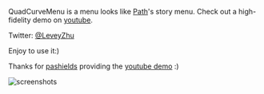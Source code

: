 QuadCurveMenu is a menu looks like [Path](https://path.com/)'s story menu. Check out a high-fidelity demo on [youtube](http://www.youtube.com/watch?v=vddaYMtETjo).

Twitter: [@LeveyZhu](https://twitter.com/#!/LeveyZhu) 

Enjoy to use it:) 

Thanks for [pashields](https://github.com/pashields) providing the [youtube demo](http://www.youtube.com/watch?v=vddaYMtETjo) :)

![screenshots](http://lunaapp.com/images/external/qcmenu2.gif)